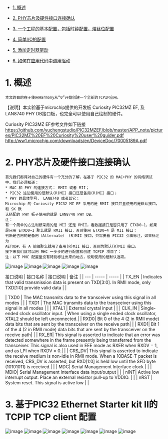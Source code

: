 * [1. 概述](#1-概述)
* [2. PHY芯片及硬件接口连接确认](#2-PHY芯片及硬件接口连接确认)  

* [3. 一个工程的基本配置，包括时钟配置，熔丝位配置](#3-一个工程的基本配置，包括时钟配置，熔丝位配置)  
* [4. 简单I/O的配置](#4-简单I/O的配置)  
* [5. 添加定时器驱动](#5-添加定时器驱动)  
* [6. 如何在应用代码中调用驱动](#6-如何在应用代码中调用驱动)  
# 1. 概述 
    本文的目的在于使用Harmony从“0”开始创建一个全新的TCPIP应用。
【说明】本实验基于microchip提供的开发板 Curiosity PIC32MZ EF, 及LAN8740 PHY DB接口板，也完全可以使用自己绘制的硬件。

Curiosity PIC32MZ EF参考文件如下链接
https://github.com/yuchengstudio/PIC32MZEF/blob/master/APP_note/pictures/PIC32MZ%20EF%20Curiosity%20user%20guider.pdf
http://ww1.microchip.com/downloads/en/DeviceDoc/70005189A.pdf


# 2. PHY芯片及硬件接口连接确认
```
首先我们都得对自己的硬件有一个充分的了解，在基于 PIC32 的 MAC+PHY 的网络调试
中，我们必须知道：
* MAC 和 PHY 的连接方式： RMII 或者 MII；
* PIC32 这边使用的是默认(R)MII 接口还是备用(R)MII 接口；
* PHY 的具体型号， LAN8740 或者其它；
Microchip 的 Curiosity PIC32 MZ EF 采用的是 RMII 接口并且使用的是默认接口，和 SK 默
认搭配的 PHY 板子使用的就是 LAN8740 PHY DB。
注：
有一个简单的方法判断采用的是 MII 还是 RMII，看数据接口是否只用了 ETXD0~1，如果
是只用 ETXD0~1 那么就是 RMII 接口，否则使用 ETXD0~4 是 MII 接口；
判断是否用的是备用（Alternate） (R)MII 接口，只需要看 PIC32 引脚标注，如果标注为
AETXD#，有 A 前缀那么就用了备用(R)MII 接口，否则为默认(R)MII 接口。
接下来我们就可以用 MHC 一步步的进行配置和创建 TCPIP 项目了：
注：以下 MHC 配置里没有特别标注出来的地方，说明使用的是默认选项。
```
![image](https://github.com/yuchengstudio/PIC32MZEF/blob/master/APP_note/pictures/Harmony_TCPIP_001.png)
![image](https://github.com/yuchengstudio/PIC32MZEF/blob/master/APP_note/pictures/Harmony_TCPIP_002.png)
![image](https://github.com/yuchengstudio/PIC32MZEF/blob/master/APP_note/pictures/Harmony_TCPIP_010.png)
![image](https://github.com/yuchengstudio/PIC32MZEF/blob/master/APP_note/pictures/Harmony_TCPIP_012.png)
![image](https://github.com/yuchengstudio/PIC32MZEF/blob/master/APP_note/pictures/Harmony_TCPIP_013.png)

接口说明
 | 接口名称 | 接口说明 | 备注 |
 | --- | ----- | ----- | 
 | TX_EN | Indicates that valid transmission data is present on TXD[3:0]. In RMII mode, only TXD[1:0] provide valid data |  | 
 
 
 | TXD0 | The MAC transmits data to the transceiver using this signal in all modes |  |
 | TXD1 | The MAC transmits data to the transceiver using this signal in all modes |  |
 | XTAL1 | External crystal input |  |
 | CLK_IN | Single-ended clock oscillator input. |  When using a single ended clock oscillator, XTAL2 should be left unconnected.|
 | RXD0| Bit 0 of the 4 (2 in RMII mode) data bits that are sent by the transceiver on the receive path|  |
 | RXD1| Bit 1 of the 4 (2 in RMII mode) data bits that are sent by the transceiver on the receive path|  |
 | RX_ER| This signal is asserted to indicate that an error was detected somewhere in the frame presently being transferred from the transceiver. This signal is also used in EEE mode as RXER when RXDV = 1, and as LPI when RXDV = 0.|  |
 | CRS_DV| This signal is asserted to indicate the receive medium is non-idle in RMII mode. When a 10BASE-T packet is received, CRS_DV is asserted, but RXD[1:0] is held low until the SFD byte (10101011) is received.|  |
 | MDC| Serial Management Interface clock |  |
 | MDIO| Serial Management Interface data input/output |  |
 | nINT| Active low interrupt output. Place an external resistor pull-up to VDDIO. |  |
 | nRST | System reset. This signal is active low |  |

 
 
 
 
# 3. 基于PIC32 Ethernet Starter kit II的 TCPIP TCP client 配置
![image](https://github.com/yuchengstudio/PIC32MZEF/blob/master/APP_note/pictures/Harmony_TCPIP_011.png)
![image](https://github.com/yuchengstudio/PIC32MZEF/blob/master/APP_note/pictures/Harmony_TCPIP_006.png)
![image](https://github.com/yuchengstudio/PIC32MZEF/blob/master/APP_note/pictures/Harmony_TCPIP_006.png)
![image](https://github.com/yuchengstudio/PIC32MZEF/blob/master/APP_note/pictures/Harmony_TCPIP_006.png)
![image](https://github.com/yuchengstudio/PIC32MZEF/blob/master/APP_note/pictures/Harmony_TCPIP_007.png)
![image](https://github.com/yuchengstudio/PIC32MZEF/blob/master/APP_note/pictures/Harmony_TCPIP_008.png)
![image](https://github.com/yuchengstudio/PIC32MZEF/blob/master/APP_note/pictures/Harmony_TCPIP_009.png)
